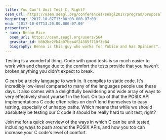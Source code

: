 ```yaml
---
title: You Can't Unit Test C, Right?
osem_url: https://osem.seagl.org/conferences/seagl2017/program/proposals/316
beginning: '2017-10-07T13:00:00.000-07:00'
end: '2017-10-07T13:20:00.000-07:00'
presenters:
- name: Benno Rice
  osem_url: https://osem.seagl.org/users/564
  gravatar_id: b8b2be2fb4b07bea4f24385f710f3e84
  biography: Benno is this guy who works for Yubico and has Opinions™.
---
```


Testing is a wonderful thing. Code with good tests is so much easier to work
with and change due to the comfort the tests provide that you haven't broken
anything you didn't expect to break.

C can be a tricky language to work in. It compiles to static code. It's
incredibly low-level compared to many of the languages people use these days.
It also comes with a delightfully bewildering and wide array of ways to very effectively
shoot yourself in the foot. On top of that the POSIX API implementations C code
often relies on don't lend themselves to easy testing, especially of unhappy
paths. Which means that while we should absolutely be testing our C code it
should be really hard to unit test, right?

Join me for a quick overview of the ways in which C can be unit tested,
including ways to push around the POSIX APIs, and how you too can increase your
C code's level of comfort.
